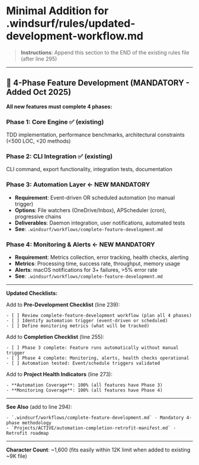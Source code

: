 # Minimal Addition for .windsurf/rules/updated-development-workflow.md

> **Instructions**: Append this section to the END of the existing rules file (after line 295)

---

## 🤖 4-Phase Feature Development (MANDATORY - Added Oct 2025)

**All new features must complete 4 phases:**

### Phase 1: Core Engine ✅ (existing)
TDD implementation, performance benchmarks, architectural constraints (<500 LOC, <20 methods)

### Phase 2: CLI Integration ✅ (existing)
CLI command, export functionality, integration tests, documentation

### Phase 3: Automation Layer **← NEW MANDATORY**
- **Requirement**: Event-driven OR scheduled automation (no manual trigger)
- **Options**: File watchers (OneDrive/Inbox), APScheduler (cron), progressive chains
- **Deliverables**: Daemon integration, user notifications, automated tests
- **See**: `.windsurf/workflows/complete-feature-development.md`

### Phase 4: Monitoring & Alerts **← NEW MANDATORY**
- **Requirement**: Metrics collection, error tracking, health checks, alerting
- **Metrics**: Processing time, success rate, throughput, memory usage
- **Alerts**: macOS notifications for 3+ failures, >5% error rate
- **See**: `.windsurf/workflows/complete-feature-development.md`

---

**Updated Checklists:**

Add to **Pre-Development Checklist** (line 239):
```
- [ ] Review complete-feature-development workflow (plan all 4 phases)
- [ ] Identify automation trigger (event-driven or scheduled)
- [ ] Define monitoring metrics (what will be tracked)
```

Add to **Completion Checklist** (line 255):
```
- [ ] Phase 3 complete: Feature runs automatically without manual trigger
- [ ] Phase 4 complete: Monitoring, alerts, health checks operational
- [ ] Automation tested: Event/schedule triggers validated
```

Add to **Project Health Indicators** (line 273):
```
- **Automation Coverage**: 100% (all features have Phase 3)
- **Monitoring Coverage**: 100% (all features have Phase 4)
```

---

**See Also** (add to line 294):
```
- `.windsurf/workflows/complete-feature-development.md` - Mandatory 4-phase methodology
- `Projects/ACTIVE/automation-completion-retrofit-manifest.md` - Retrofit roadmap
```

---

**Character Count**: ~1,600 (fits easily within 12K limit when added to existing ~9K file)

